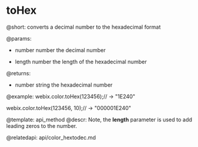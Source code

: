 toHex
=============


@short: 	converts a decimal number to the hexadecimal format

@params:
- number	number	the decimal number
* length	number	the length of the hexadecimal number

@returns:
- number	string	the hexadecimal number	

@example:
webix.color.toHex(123456);// -> "1E240"

webix.color.toHex(123456, 10);// -> "000001E240"

@template:	api_method
@descr:
Note, the **length** parameter is used to add leading zeros to the number. 

@relatedapi:
	api/color_hextodec.md